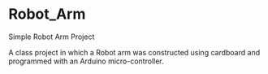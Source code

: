 # Robot_Arm
Simple Robot Arm Project

A class project in which a Robot arm was constructed using cardboard and programmed with an Arduino micro-controller.
